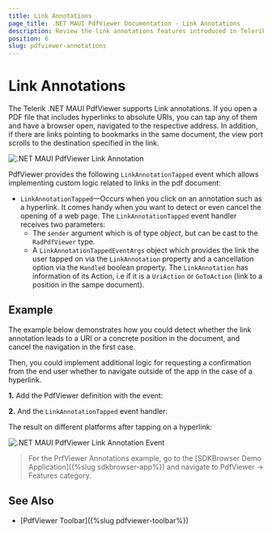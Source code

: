 ```yaml
---
title: Link Annotations
page_title: .NET MAUI PdfViewer Documentation - Link Annotations
description: Review the link annotations features introduced in Telerik .NET MAUI PdfViewer control.
position: 6
slug: pdfviewer-annotations
---
```


# Link Annotations

The Telerik .NET MAUI PdfViewer supports Link annotations. If you open a PDF file that includes hyperlinks to absolute URIs, you can tap any of them and have a browser open, navigated to the respective address. In addition, if there are links pointing to bookmarks in the same document, the view port scrolls to the destination specified in the link.

![.NET MAUI PdfViewer Link Annotation](images/pdfviewer-link-annotations.png)

PdfViewer provides the following `LinkAnnotationTapped` event which allows implementing custom logic related to links in the pdf document:

* `LinkAnnotationTapped`&mdash;Occurs when you click on an annotation such as a hyperlink. It comes handy when you want to detect or even cancel the opening of a web page. The `LinkAnnotationTapped` event handler receives two parameters:
	* The `sender` argument which is of type *object*, but can be cast to the `RadPdfViewer` type.
	* A `LinkAnnotationTappedEventArgs` object which provides the link the user tapped on via the `LinkAnnotation` property and a cancellation option via the `Handled` boolean property. The `LinkAnnotation` has information of its Action, i.e if it is a `UriAction` or `GoToAction` (link to a position in the sampe document).

## Example

The example below demonstrates how you could detect whether the link annotation leads to a URI or a concrete position in the document, and cancel the navigation in the first case. 

Then, you could implement additional logic for requesting a confirmation from the end user whether to navigate outside of the app in the case of a hyperlink.

**1.** Add the PdfViewer definition with the event:

<snippet id='pdfviewer-features-annotations-xaml' />

**2.** And the `LinkAnnotationTapped` event handler:

<snippet id='pdfviewer-annotations-event' />

The result on different platforms after tapping on a hyperlink:

![.NET MAUI PdfViewer Link Annotation Event](images/pdfviewer-link-annotationsevent.png)

> For the PrfViewer Annotations example, go to the [SDKBrowser Demo Application]({%slug sdkbrowser-app%}) and navigate to PdfViewer -> Features category.

## See Also

- [PdfViewer Toolbar]({%slug pdfviewer-toolbar%})
